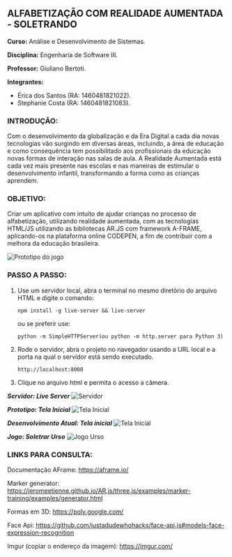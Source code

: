 
## ALFABETIZAÇÃO COM REALIDADE AUMENTADA - SOLETRANDO

**Curso:** Análise e Desenvolvimento de Sistemas.

**Disciplina:** Engenharia de Software III.

**Professor:** Giuliano Bertoti.

**Integrantes:**<ul> 
<li>Érica dos Santos (RA: 1460481821022).</li>
<li>Stephanie Costa (RA: 1460481821083).</li>
</ul>

### INTRODUÇÃO:
Com o desenvolvimento da globalização e da Era Digital a cada dia novas tecnologias vão surgindo em diversas áreas, incluindo, a área de educação e como consequência tem possibilitado aos profissionais da educação novas formas de interação nas salas de aula. A Realidade Aumentada está cada vez mais presente nas escolas e nas maneiras de estimular o desenvolvimento infantil, transformando a forma como as crianças aprendem.

### OBJETIVO:
Criar um aplicativo com intuito de ajudar crianças no processo de alfabetização, utilizando realidade aumentada, com as tecnologias HTML/JS utilizando as bibliotecas AR.JS com framework A-FRAME, aplicando-os na plataforma online CODEPEN, a fim de contribuir com a melhora da educação brasileira.

<img src= "https://i.imgur.com/mbC4HUT.jpg" alt="Prototipo do jogo">


### PASSO A PASSO:
1. Use um servidor local, abra o terminal no mesmo diretório do arquivo HTML e digite o comando:

    `npm install -g live-server && live-server`
    
    ou se preferir use:
    
    `python -m SimpleHTTPServer(ou python -m http.server para Python 3)`

2. Rode o servidor, abra o projeto no navegador usando a URL local e a porta na qual o servidor está sendo executado.

    `http://localhost:8000`
    
3. Clique no arquivo html e permita o acesso a câmera.

***Servidor: Live Server***
<img src="https://i.imgur.com/l3evl4S.jpg" alt="Servidor"/>

***Prototipo: Tela Inicial***
<img src="https://i.imgur.com/jCBWBDB.jpg" alt="Tela Inicial">

***Desenvolvimento Atual: Tela inicial***
<img src="https://i.imgur.com/TRnYiLk.jpg" alt="Tela Inicial">

***Jogo: Soletrar Urso***
<img src="https://i.imgur.com/F2AnWGJ.jpg" alt="Jogo Urso"/>


### LINKS PARA CONSULTA:
Documentação AFrame: https://aframe.io/ 

Marker generator: https://jeromeetienne.github.io/AR.js/three.js/examples/marker-training/examples/generator.html

Formas em 3D: https://poly.google.com/

Face Api: https://github.com/justadudewhohacks/face-api.js#models-face-expression-recognition

Imgur (copiar o endereço da imagem): https://imgur.com/
